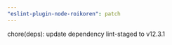 ```yaml
---
"eslint-plugin-node-roikoren": patch
---
```


chore(deps): update dependency lint-staged to v12.3.1
